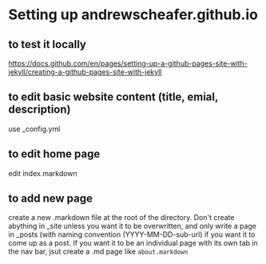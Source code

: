 # Setting up andrewscheafer.github.io

## to test it locally
https://docs.github.com/en/pages/setting-up-a-github-pages-site-with-jekyll/creating-a-github-pages-site-with-jekyll 

## to edit basic website content (title, emial, description)
use _config.yml

## to edit home page
edit index.markdown

## to add new page
create a new .markdown file at the root of the directory. Don't create abything in _site unless you want it to be overwritten, and only write  a page in _posts (with naming convention (YYYY-MM-DD-sub-url) if you want it to come up as a post. If you want it to be an individual page with its own tab in the nav bar, jsut create a .md page like `about.markdown`